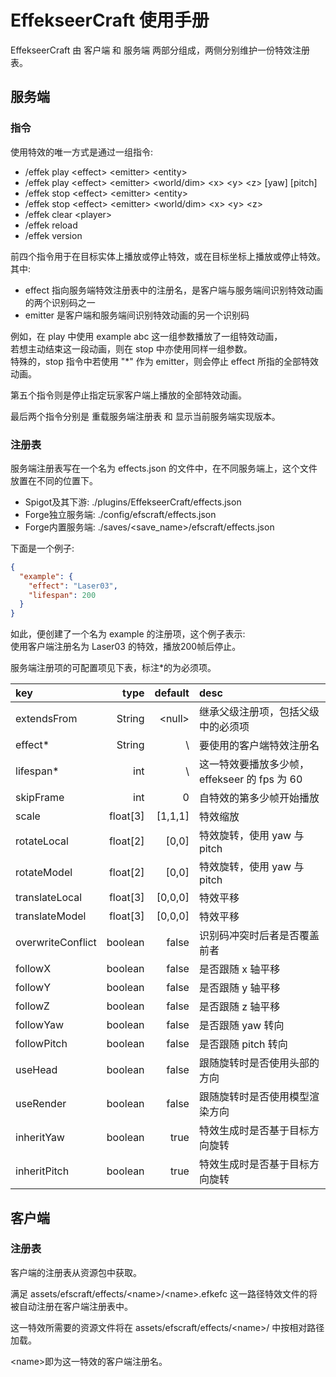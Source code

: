 # EffekseerCraft 使用手册

EffekseerCraft 由 客户端 和 服务端 两部分组成，两侧分别维护一份特效注册表。

## 服务端

### 指令
使用特效的唯一方式是通过一组指令:  
* /effek play \<effect> \<emitter> \<entity>
* /effek play \<effect> \<emitter> \<world/dim> \<x> \<y> \<z> \[yaw] \[pitch]
* /effek stop \<effect> \<emitter> \<entity>
* /effek stop \<effect> \<emitter> \<world/dim> \<x> \<y> \<z>
* /effek clear \<player>
* /effek reload
* /effek version

前四个指令用于在目标实体上播放或停止特效，或在目标坐标上播放或停止特效。  
其中:
* effect 指向服务端特效注册表中的注册名，是客户端与服务端间识别特效动画的两个识别码之一
* emitter 是客户端和服务端间识别特效动画的另一个识别码

例如，在 play 中使用 example abc 这一组参数播放了一组特效动画，  
若想主动结束这一段动画，则在 stop 中亦使用同样一组参数。  
特殊的，stop 指令中若使用 "*" 作为 emitter，则会停止 effect 所指的全部特效动画。

第五个指令则是停止指定玩家客户端上播放的全部特效动画。

最后两个指令分别是 重载服务端注册表 和 显示当前服务端实现版本。

### 注册表
服务端注册表写在一个名为 effects.json 的文件中，在不同服务端上，这个文件放置在不同的位置下。
* Spigot及其下游: ./plugins/EffekseerCraft/effects.json
* Forge独立服务端: ./config/efscraft/effects.json
* Forge内置服务端: ./saves/\<save_name>/efscraft/effects.json

下面是一个例子: 
```json
{
  "example": {
    "effect": "Laser03",
    "lifespan": 200
  }
}
```

如此，便创建了一个名为 example 的注册项，这个例子表示:  
使用客户端注册名为 Laser03 的特效，播放200帧后停止。

服务端注册项的可配置项见下表，标注*的为必须项。  

| key               |      type |  default | desc                            |
|:------------------|----------:|---------:|:--------------------------------|
| extendsFrom       |    String |  \<null> | 继承父级注册项，包括父级中的必须项               |
| effect*           |    String |        \ | 要使用的客户端特效注册名                    |
| lifespan*         |       int |        \ | 这一特效要播放多少帧，effekseer 的 fps 为 60 |
| skipFrame         |       int |        0 | 自特效的第多少帧开始播放                    |
| scale             | float\[3] | \[1,1,1] | 特效缩放                            |
| rotateLocal       | float\[2] |   \[0,0] | 特效旋转，使用 yaw 与 pitch             |
| rotateModel       | float\[2] |   \[0,0] | 特效旋转，使用 yaw 与 pitch             |
| translateLocal    | float\[3] | \[0,0,0] | 特效平移                            |
| translateModel    | float\[3] | \[0,0,0] | 特效平移                            |
| overwriteConflict |   boolean |    false | 识别码冲突时后者是否覆盖前者                  |
| followX           |   boolean |    false | 是否跟随 x 轴平移                      |
| followY           |   boolean |    false | 是否跟随 y 轴平移                      |
| followZ           |   boolean |    false | 是否跟随 z 轴平移                      |
| followYaw         |   boolean |    false | 是否跟随 yaw 转向                     |
| followPitch       |   boolean |    false | 是否跟随 pitch 转向                   |
| useHead           |   boolean |    false | 跟随旋转时是否使用头部的方向                  |
| useRender         |   boolean |    false | 跟随旋转时是否使用模型渲染方向                 |
| inheritYaw        |   boolean |     true | 特效生成时是否基于目标方向旋转                 |
| inheritPitch      |   boolean |     true | 特效生成时是否基于目标方向旋转                 |

## 客户端

### 注册表
客户端的注册表从资源包中获取。

满足 assets/efscraft/effects/\<name>/\<name>.efkefc 这一路径特效文件的将被自动注册在客户端注册表中。

这一特效所需要的资源文件将在 assets/efscraft/effects/\<name>/ 中按相对路径加载。

\<name>即为这一特效的客户端注册名。
